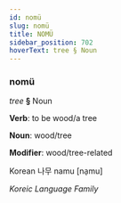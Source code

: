 ```yaml
---
id: nomü
slug: nomü
title: NOMÜ
sidebar_position: 702
hoverText: tree § Noun
---
```


### nomü

*tree* **§** Noun

**Verb**: to be wood/a tree

**Noun**: wood/tree

**Modifier**: wood/tree-related

Korean 나무 namu [na̠mu]

*Koreic Language Family*